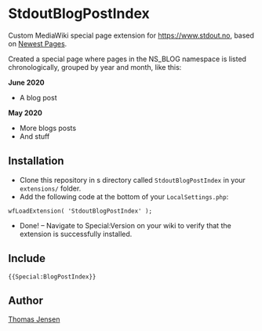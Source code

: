 # StdoutBlogPostIndex

Custom MediaWiki special page extension for https://www.stdout.no, based on [Newest Pages](https://www.mediawiki.org/wiki/Extension:Newest_Pages).

Created a special page where pages in the NS_BLOG namespace is listed chronologically, grouped by year and month, like this:

**June 2020**
* A blog post

**May 2020**
* More blogs posts
* And stuff

## Installation
* Clone this repository in s directory called `StdoutBlogPostIndex` in your `extensions/` folder.
* Add the following code at the bottom of your `LocalSettings.php`:
```
wfLoadExtension( 'StdoutBlogPostIndex' );
```
* Done! – Navigate to Special:Version on your wiki to verify that the extension is successfully installed.

## Include
```
{{Special:BlogPostIndex}}
```

## Author
[Thomas Jensen](https://thomas.stdout.no)
